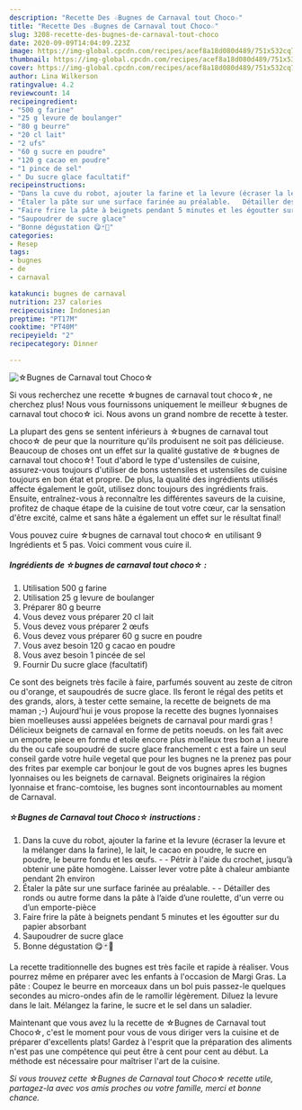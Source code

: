 ```yaml
---
description: "Recette Des ☆Bugnes de Carnaval tout Choco☆"
title: "Recette Des ☆Bugnes de Carnaval tout Choco☆"
slug: 3208-recette-des-bugnes-de-carnaval-tout-choco
date: 2020-09-09T14:04:09.223Z
image: https://img-global.cpcdn.com/recipes/acef8a18d080d489/751x532cq70/☆bugnes-de-carnaval-tout-choco☆-photo-principale-de-la-recette.jpg
thumbnail: https://img-global.cpcdn.com/recipes/acef8a18d080d489/751x532cq70/☆bugnes-de-carnaval-tout-choco☆-photo-principale-de-la-recette.jpg
cover: https://img-global.cpcdn.com/recipes/acef8a18d080d489/751x532cq70/☆bugnes-de-carnaval-tout-choco☆-photo-principale-de-la-recette.jpg
author: Lina Wilkerson
ratingvalue: 4.2
reviewcount: 14
recipeingredient:
- "500 g farine"
- "25 g levure de boulanger"
- "80 g beurre"
- "20 cl lait"
- "2 ufs"
- "60 g sucre en poudre"
- "120 g cacao en poudre"
- "1 pince de sel"
- " Du sucre glace facultatif"
recipeinstructions:
- "Dans la cuve du robot, ajouter la farine et la levure (écraser la levure et la mélanger dans la farine), le lait, le cacao en poudre, le sucre en poudre, le beurre fondu et les œufs.   Pétrir à l&#39;aide du crochet, jusqu’à obtenir une pâte homogène. Laisser lever votre pâte à chaleur ambiante pendant 2h environ"
- "Étaler la pâte sur une surface farinée au préalable.   Détailler des ronds ou autre forme dans la pâte à l’aide d’une roulette, d&#39;un verre ou d’un emporte-pièce"
- "Faire frire la pâte à beignets pendant 5 minutes et les égoutter sur du papier absorbant"
- "Saupoudrer de sucre glace"
- "Bonne dégustation 😋🃏🎉"
categories:
- Resep
tags:
- bugnes
- de
- carnaval

katakunci: bugnes de carnaval 
nutrition: 237 calories
recipecuisine: Indonesian
preptime: "PT17M"
cooktime: "PT40M"
recipeyield: "2"
recipecategory: Dinner

---
```



![☆Bugnes de Carnaval tout Choco☆](https://img-global.cpcdn.com/recipes/acef8a18d080d489/751x532cq70/☆bugnes-de-carnaval-tout-choco☆-photo-principale-de-la-recette.jpg)

Si vous recherchez une recette ☆bugnes de carnaval tout choco☆, ne cherchez plus! Nous vous fournissons uniquement le meilleur ☆bugnes de carnaval tout choco☆ ici. Nous avons un grand nombre de recette à tester.

La plupart des gens se sentent inférieurs à ☆bugnes de carnaval tout choco☆ de peur que la nourriture qu'ils produisent ne soit pas délicieuse. Beaucoup de choses ont un effet sur la qualité gustative de ☆bugnes de carnaval tout choco☆! Tout d'abord le type d'ustensiles de cuisine, assurez-vous toujours d'utiliser de bons ustensiles et ustensiles de cuisine toujours en bon état et propre. De plus, la qualité des ingrédients utilisés affecte également le goût, utilisez donc toujours des ingrédients frais. Ensuite, entraînez-vous à reconnaître les différentes saveurs de la cuisine, profitez de chaque étape de la cuisine de tout votre cœur, car la sensation d'être excité, calme et sans hâte a également un effet sur le résultat final!

<!--inarticleads1-->

Vous pouvez cuire ☆bugnes de carnaval tout choco☆ en utilisant 9 Ingrédients et 5 pas. Voici comment vous cuire il.

##### Ingrédients de ☆bugnes de carnaval tout choco☆ :

1. Utilisation 500 g farine
1. Utilisation 25 g levure de boulanger
1. Préparer 80 g beurre
1. Vous devez vous préparer 20 cl lait
1. Vous devez vous préparer 2 œufs
1. Vous devez vous préparer 60 g sucre en poudre
1. Vous avez besoin 120 g cacao en poudre
1. Vous avez besoin 1 pincée de sel
1. Fournir  Du sucre glace (facultatif)


Ce sont des beignets très facile à faire, parfumés souvent au zeste de citron ou d&#39;orange, et saupoudrés de sucre glace. Ils feront le régal des petits et des grands, alors, à tester cette semaine, la recette de beignets de ma maman ;-) Aujourd&#39;hui je vous propose la recette des bugnes lyonnaises bien moelleuses aussi appelées beignets de carnaval pour mardi gras ! Délicieux beignets de carnaval en forme de petits noeuds. on les fait avec un emporte piece en forme d etoile encore plus moelleux tres bon a l heure du the ou cafe soupoudré de sucre glace franchement c est a faire un seul conseil garde votre huile vegetal que pour les bugnes ne la prenez pas pour des frites par exemple car bonjour le gout de vos bugnes apres les bugnes lyonnaises ou les beignets de carnaval. Beignets originaires la région lyonnaise et franc-comtoise, les bugnes sont incontournables au moment de Carnaval. 

<!--inarticleads2-->

##### ☆Bugnes de Carnaval tout Choco☆ instructions :

1. Dans la cuve du robot, ajouter la farine et la levure (écraser la levure et la mélanger dans la farine), le lait, le cacao en poudre, le sucre en poudre, le beurre fondu et les œufs.  -  - Pétrir à l&#39;aide du crochet, jusqu’à obtenir une pâte homogène. Laisser lever votre pâte à chaleur ambiante pendant 2h environ
1. Étaler la pâte sur une surface farinée au préalable.  -  - Détailler des ronds ou autre forme dans la pâte à l’aide d’une roulette, d&#39;un verre ou d’un emporte-pièce
1. Faire frire la pâte à beignets pendant 5 minutes et les égoutter sur du papier absorbant
1. Saupoudrer de sucre glace
1. Bonne dégustation 😋🃏🎉


La recette traditionnelle des bugnes est très facile et rapide à réaliser. Vous pourrez même en préparer avec les enfants à l&#39;occasion de Margi Gras. La pâte : Coupez le beurre en morceaux dans un bol puis passez-le quelques secondes au micro-ondes afin de le ramollir légèrement. Diluez la levure dans le lait. Mélangez la farine, le sucre et le sel dans un saladier. 

<!--inarticleads1-->

<p>
Maintenant que vous avez lu la recette de ☆Bugnes de Carnaval tout Choco☆, c'est le moment pour vous de vous diriger vers la cuisine et de préparer d'excellents plats! Gardez à l'esprit que la préparation des aliments n'est pas une compétence qui peut être à cent pour cent au début. La méthode est nécessaire pour maîtriser l'art de la cuisine.
</p>

<p>
<i>Si vous trouvez cette ☆Bugnes de Carnaval tout Choco☆ recette utile, partagez-la avec vos amis proches ou votre famille, merci et bonne chance.</i>
</p>
